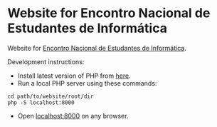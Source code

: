 # Website for Encontro Nacional de Estudantes de Informática
Website for [Encontro Nacional de Estudantes de Informática](http://www.enei.pt).

Development instructions:
- Install latest version of PHP from [here](http://php.net/downloads.php).
- Run a local PHP server using these commands:
```
cd path/to/website/root/dir
php -S localhost:8000
```
- Open [localhost:8000](http://localhost:8000) on any browser.

